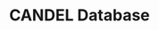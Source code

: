 ---
layout: page
title: CANDEL Database
permalink: /candel_database/
has_children: true
nav_order: 4
---